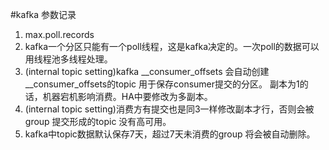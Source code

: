 #kafka 参数记录
  1. max.poll.records
  2. kafka一个分区只能有一个poll线程，这是kafka决定的。一次poll的数据可以用线程池多线程处理。
  3. (internal topic setting)kafka __consumer_offsets 会自动创建__consumer_offsets的topic 用于保存consumer提交的分区。
     副本为1的话，机器宕机影响消费。HA中要修改为多副本。
  4. (internal topic setting)消费方有提交也是同3一样修改副本才行，否则会被group 提交形成的topic 没有高可用。   
  4. kafka中topic数据默认保存7天，超过7天未消费的group 将会被自动删除。   